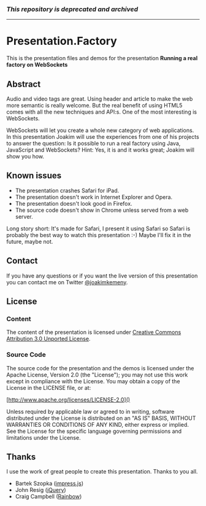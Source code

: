 ### _This repository is deprecated and archived_

---

# Presentation.Factory

This is the presentation files and demos for the presentation **Running a real factory on
WebSockets**

## Abstract

Audio and video tags are great. Using header and article to make the web more semantic is really
welcome. But the real benefit of using HTML5 comes with all the new techniques and API:s. One of the
most interesting is WebSockets.

WebSockets will let you create a whole new category of web applications. In this presentation Joakim
will use the experiences from one of his projects to answer the question: Is it possible to run a
real factory using Java, JavaScript and WebSockets? Hint: Yes, it is and it works great; Joakim will
show you how.

## Known issues

* The presentation crashes Safari for iPad.
* The presentation doesn't work in Internet Explorer and Opera.
* The presentation doesn't look good in Firefox.
* The source code doesn't show in Chrome unless served from a web server.

Long story short: It's made for Safari, I present it using Safari so Safari is probably the best
way to watch this presentation :-) Maybe I'll fix it in the future, maybe not.

## Contact

If you have any questions or if you want the live version of this presentation you can contact me on
Twitter [@joakimkemeny](http://twitter.com/joakimkemeny).

## License

### Content

The content of the presentation is licensed under
[Creative Commons Attribution 3.0 Unported License](http://creativecommons.org/licenses/by/3.0/).

### Source Code

The source code for the presentation and the demos is licensed under the Apache License,
Version 2.0 (the "License"); you may not use this work except in compliance with the License.
You may obtain a copy of the License in the LICENSE file, or at:

[http://www.apache.org/licenses/LICENSE-2.0]()

Unless required by applicable law or agreed to in writing, software distributed under the License
is distributed on an "AS IS" BASIS, WITHOUT WARRANTIES OR CONDITIONS OF ANY KIND, either express or
implied. See the License for the specific language governing permissions and limitations under
the License.

## Thanks

I use the work of great people to create this presentation. Thanks to you all.

* Bartek Szopka ([impress.js](http://bartaz.github.com/impress.js))
* John Resig ([jQuery](http://jquery.com))
* Craig Campbell ([Rainbow](http://rainbowco.de))
